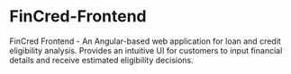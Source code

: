 # FinCred-Frontend
FinCred Frontend - An Angular-based web application for loan and credit eligibility analysis. Provides an intuitive UI for customers to input financial details and receive estimated eligibility decisions.
